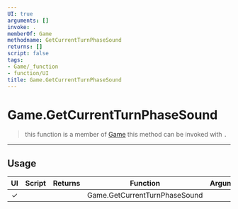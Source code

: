 ```yaml
---
UI: true
arguments: []
invoke: .
memberOf: Game
methodname: GetCurrentTurnPhaseSound
returns: []
script: false
tags:
- Game/_function
- function/UI
title: Game.GetCurrentTurnPhaseSound
---
```

# Game.GetCurrentTurnPhaseSound
> this function is a member of [Game](civ-6/lua/Game.md)
> this method can be invoked with `.`
-----
## Usage
|  UI | Script | Returns | Function | Arguments |
|:---:|:------:|-------:|:--------:|:---------|
|✓| ||Game.GetCurrentTurnPhaseSound||
